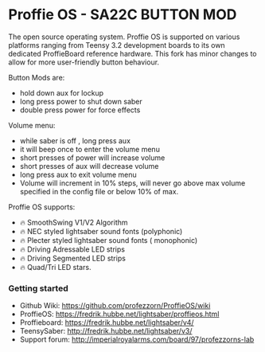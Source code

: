 
# Proffie OS - SA22C BUTTON MOD

The open source operating system. Proffie OS is supported on various platforms ranging from Teensy 3.2 development boards to its own dedicated ProffieBoard reference hardware.  This fork has minor changes to allow for more user-friendly button behaviour.

Button Mods are:
- hold down aux for lockup
- long press power to shut down saber
- double press power for force effects

Volume menu:
- while saber is off , long press aux
- it will beep once to enter the volume menu
- short presses of power will increase volume
- short presses of aux will decrease volume
- long press aux to exit volume menu
- Volume will increment in 10% steps, will never go above max volume specified in the config file or below 10% of max.


Proffie OS supports:
- :fire: SmoothSwing V1/V2 Algorithm
- :fire: NEC styled lightsaber sound fonts (polyphonic)
- :fire: Plecter styled lightsaber sound fonts ( monophonic)
- :fire: Driving Adressable LED strips
- :fire: Driving Segmented LED strips
- :fire: Quad/Tri LED stars.

### Getting started  
* Github Wiki: https://github.com/profezzorn/ProffieOS/wiki
* ProffieOS: https://fredrik.hubbe.net/lightsaber/proffieos.html
* Proffieboard: https://fredrik.hubbe.net/lightsaber/v4/
* TeensySaber: http://fredrik.hubbe.net/lightsaber/v3/
* Support forum: http://imperialroyalarms.com/board/97/profezzorns-lab

